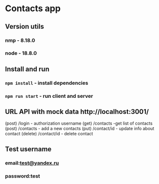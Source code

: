 # Contacts app

## Version utils

### nmp - 8.18.0

### node - 18.8.0

## Install and run

### `npm install` - install dependencies

### `npm run start` - run client and server

## URL API with mock data http://localhost:3001/

(post) /login - authorization username
(get) /contacts -get list of contacts
(post) /contacts - add a new contacts
(put) /contact/id - update info about contact
(delete) /contact/id - delete contact

## Test username

### email:test@yandex.ru

### password:test
